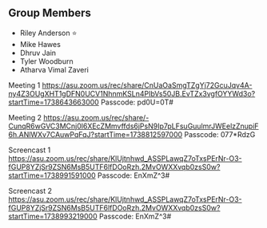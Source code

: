 ## Group Members

- Riley Anderson ⭐
- Mike Hawes
- Dhruv Jain
- Tyler Woodburn
- Atharva Vimal Zaveri

Meeting 1
https://asu.zoom.us/rec/share/CnUaOaSmgTZgYj72GcuJqv4A-ny4Z3OUgXHT1gDFN0UCV1NhnmKSLn4PIbVs50JB.EvTZx3vgfOYYWd3o?startTime=1738643663000
Passcode: pd0U=0T#

Meeting 2
https://asu.zoom.us/rec/share/-CunqR6wGVC3MCnj0l6XEcZMmvffds6jPsN9Ip7pLFsuGuulmrJWEelzZnupiF6h.ANlWXv7CAuwPqFqJ?startTime=1738812597000
Passcode: 077*RdzG

Screencast 1
https://asu.zoom.us/rec/share/KlUjtnhwd_ASSPLawqZ7oTxsPErNr-O3-fGUP8YZjSr9ZSN6MsB5UTF6lfDOoRzh.2MvOWXXvqb0zsS0w?startTime=1738991591000
Passcode: EnXmZ^3#

Screencast 2
https://asu.zoom.us/rec/share/KlUjtnhwd_ASSPLawqZ7oTxsPErNr-O3-fGUP8YZjSr9ZSN6MsB5UTF6lfDOoRzh.2MvOWXXvqb0zsS0w?startTime=1738993219000
Passcode: EnXmZ^3#
